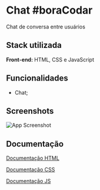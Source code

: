 # Chat #boraCodar

Chat de conversa entre usuários

## Stack utilizada

**Front-end:** HTML, CSS e JavaScript

## Funcionalidades

- Chat;

## Screenshots

![App Screenshot](https://i.postimg.cc/C10pXQ03/da1.jpg)

## Documentação

[Documentação HTML](https://developer.mozilla.org/pt-BR/docs/Web/HTML)

[Documentação CSS](https://developer.mozilla.org/pt-BR/docs/Web/CSS)

[Documentação JS](https://developer.mozilla.org/pt-BR/docs/Web/JavaScript)
